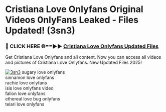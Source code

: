 # Cristiana Love Onlyfans Original Videos 0nlyFans Leaked - Files Updated! (3sn3)

<h3>🔴 CLICK HERE 🌐==►► <a href="https://tinyurl.com/x26r9saj" rel="nofollow">Cristiana Love Onlyfans Updated Files</a></h3>

Get Cristiana Love Onlyfans and all content. Now you can access all videos and pictures of Cristiana Love Onlyfans. New Updated Files 2025!

[![3sn3](https://i.imgur.com/LkgZPqh.gif)](https://tinyurl.com/x26r9saj)
sugary love onlyfans<br>
sinnamon love onlyfans<br>
rachie love onlyfans<br>
isis love onlyfans video<br>
fallon love onlyfans<br>
ethereal love bug onlyfans<br>
telari love onlyfans